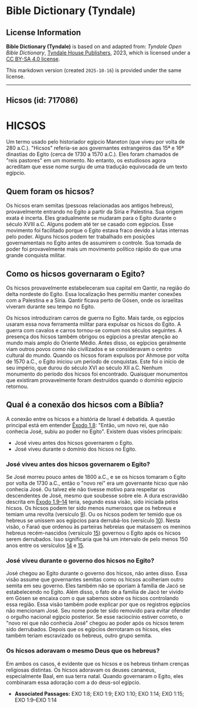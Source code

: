 # Bible Dictionary (Tyndale)

## License Information

**Bible Dictionary (Tyndale)** is based on and adapted from: _Tyndale Open Bible Dictionary_, [Tyndale House Publishers](https://tyndaleopenresources.com/), 2023, which is licensed under a [CC BY-SA 4.0 license](https://creativecommons.org/licenses/by-sa/4.0/legalcode.en).

This markdown version (created `2025-10-16`) is provided under the same license.



--------------------------------

## Hicsos (id: 717086)

HICSOS
======

Um termo usado pelo historiador egípcio Maneton (que viveu por volta de 280 a.C.). "Hicsos" referia\-se aos governantes estrangeiros das 15ª e 16ª dinastias do Egito (cerca de 1730 a 1570 a.C.). Eles foram chamados de "reis pastores" em um momento. No entanto, os estudiosos agora acreditam que esse nome surgiu de uma tradução equivocada de um texto egípcio.

Quem foram os hicsos?
---------------------

Os hicsos eram semitas (pessoas relacionadas aos antigos hebreus), provavelmente entrando no Egito a partir da Síria e Palestina. Sua origem exata é incerta. Eles gradualmente se mudaram para o Egito durante o século XVIII a.C. Alguns podem até ter se casado com egípcios. Esse movimento foi facilitado porque o Egito estava fraco devido a lutas internas pelo poder. Alguns hicsos podem ter trabalhado em posições governamentais no Egito antes de assumirem o controle. Sua tomada de poder foi provavelmente mais um movimento político rápido do que uma grande conquista militar.

Como os hicsos governaram o Egito?
----------------------------------

Os hicsos provavelmente estabeleceram sua capital em Qantir, na região do delta nordeste do Egito. Essa localização lhes permitiu manter conexões com a Palestina e a Síria. Qantir ficava perto de Gósen, onde os israelitas viveram durante seu tempo no Egito.

Os hicsos introduziram carros de guerra no Egito. Mais tarde, os egípcios usaram essa nova ferramenta militar para expulsar os hicsos do Egito. A guerra com cavalos e carros tornou\-se comum nos séculos seguintes. A presença dos hicsos também obrigou os egípcios a prestar atenção ao mundo mais amplo do Oriente Médio. Antes disso, os egípcios geralmente viam outros povos como não civilizados e se consideravam o centro cultural do mundo. Quando os hicsos foram expulsos por Ahmose por volta de 1570 a.C., o Egito iniciou um período de conquistas. Este foi o início de seu império, que durou do século XVI ao século XII a.C. Nenhum monumento do período dos hicsos foi encontrado. Quaisquer monumentos que existiram provavelmente foram destruídos quando o domínio egípcio retornou.

Qual é a conexão dos hicsos com a Bíblia?
-----------------------------------------

A conexão entre os hicsos e a história de Israel é debatida. A questão principal está em entender [Êxodo 1\.8](https://ref.ly/Exod1:8): "Então, um novo rei, que não conhecia José, subiu ao poder no Egito". Existem duas visões principais:

* José viveu antes dos hicsos governarem o Egito.
* José viveu durante o domínio dos hicsos no Egito.

### José viveu antes dos hicsos governarem o Egito?

Se José morreu pouco antes de 1800 a.C., e se os hicsos tomaram o Egito por volta de 1730 a.C., então o "novo rei" era um governante hicso que não conhecia José. Ou talvez ele não tivesse motivo para respeitar os descendentes de José, mesmo que soubesse sobre ele. A dura escravidão descrita em [Êxodo 1\.9–14](https://ref.ly/Exod1:9-Exod1:14) teria, segundo essa visão, sido iniciada pelos hicsos. Os hicsos podem ter sido menos numerosos que os hebreus e temiam uma revolta (versículo [9](https://ref.ly/Exod1:9)). Ou os hicsos podem ter temido que os hebreus se unissem aos egípcios para derrubá\-los (versículo [10](https://ref.ly/Exod1:10)). Nesta visão, o Faraó que ordenou às parteiras hebreias que matassem os meninos hebreus recém\-nascidos (versículo [15](https://ref.ly/Exod1:15)) governou o Egito após os hicsos serem derrubados. Isso significaria que há um intervalo de pelo menos 150 anos entre os versículos [14](https://ref.ly/Exod1:14) e [15](https://ref.ly/Exod1:15).

### José viveu durante o governo dos hicsos no Egito?

José chegou ao Egito durante o governo dos hicsos, não antes disso. Essa visão assume que governantes semitas como os hicsos acolheriam outro semita em seu governo. Eles também não se oporiam à família de Jacó se estabelecendo no Egito. Além disso, o fato de a família de Jacó ter vivido em Gósen se encaixa com o que sabemos sobre os hicsos controlando essa região. Essa visão também pode explicar por que os registros egípcios não mencionam José. Seu nome pode ter sido removido para evitar ofender o orgulho nacional egípcio posterior. Se esse raciocínio estiver correto, o "novo rei que não conhecia José" chegou ao poder após os hicsos terem sido derrubados. Depois que os egípcios derrotaram os hicsos, eles também teriam escravizado os hebreus, outro grupo semita.

### Os hicsos adoravam o mesmo Deus que os hebreus?

Em ambos os casos, é evidente que os hicsos e os hebreus tinham crenças religiosas distintas. Os hicsos adoravam os deuses cananeus, especialmente Baal, em sua terra natal. Quando governaram o Egito, eles combinaram essa adoração com a do deus\-sol egípcio.

* **Associated Passages:** EXO 1:8; EXO 1:9; EXO 1:10; EXO 1:14; EXO 1:15; EXO 1:9–EXO 1:14

